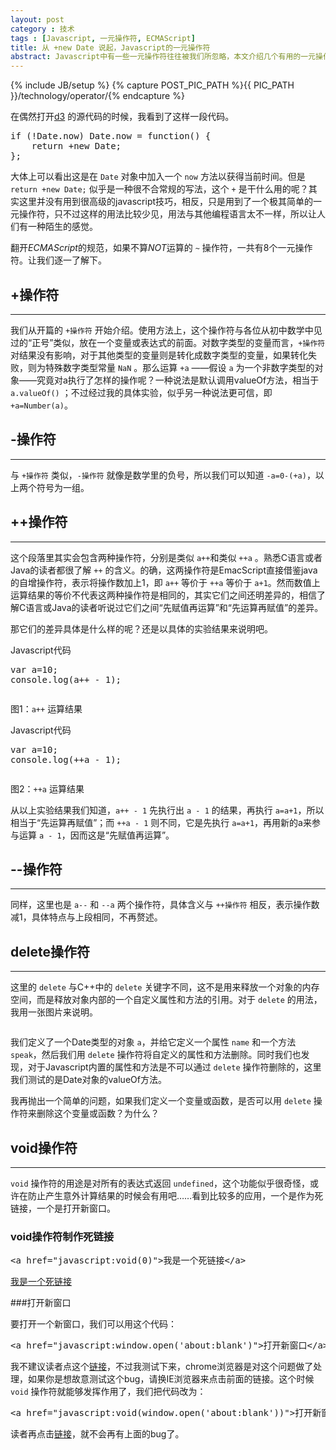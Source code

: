```yaml
---
layout: post
category : 技术
tags : [Javascript, 一元操作符, ECMAScript]
title: 从 +new Date 说起，Javascript的一元操作符
abstract: Javascript中有一些一元操作符往往被我们所忽略，本文介绍几个有用的一元操作符。
---
```

{% include JB/setup %}
{% capture POST_PIC_PATH %}{{ PIC_PATH }}/technology/operator/{% endcapture %}
<link href="{{BASE_PATH}}/assets/themes/zhouhua/plugins/syntaxhighlighter/styles/shCoreRDark.css" rel="stylesheet" type="text/css" />
<link href="{{BASE_PATH}}/assets/themes/zhouhua/plugins/syntaxhighlighter/styles/shThemeRDark.css" rel="stylesheet" type="text/css" />

在偶然打开[d3](http://d3js.org) 的源代码的时候，我看到了这样一段代码。

<pre class="brush: javascript;">
if (!Date.now) Date.now = function() {
    return +new Date;
};
</pre>

大体上可以看出这是在 `Date` 对象中加入一个 `now` 方法以获得当前时间。但是 `return +new Date;` 似乎是一种很不合常规的写法，这个 `+` 是干什么用的呢？其实这里并没有用到很高级的javascript技巧，相反，只是用到了一个极其简单的一元操作符，只不过这样的用法比较少见，用法与其他编程语言太不一样，所以让人们有一种陌生的感觉。

翻开*ECMAScript*的规范，如果不算*NOT*运算的 `~` 操作符，一共有8个一元操作符。让我们逐一了解下。

## +操作符
---

我们从开篇的 `+操作符` 开始介绍。使用方法上，这个操作符与各位从初中数学中见过的“正号”类似，放在一个变量或表达式的前面。对数字类型的变量而言，`+操作符` 对结果没有影响，对于其他类型的变量则是转化成数字类型的变量，如果转化失败，则为特殊数字类型常量 `NaN` 。那么运算 `+a` ——假设 `a` 为一个非数字类型的对象——究竟对a执行了怎样的操作呢？一种说法是默认调用valueOf方法，相当于 `a.valueOf()` ；不过经过我的具体实验，似乎另一种说法更可信，即 `+a=Number(a)`。

## -操作符
---

与 `+操作符` 类似，`-操作符` 就像是数学里的负号，所以我们可以知道 `-a=0-(+a)`，以上两个符号为一组。

## ++操作符
---

这个段落里其实会包含两种操作符，分别是类似 `a++`和类似 `++a` 。熟悉C语言或者Java的读者都很了解 `++` 的含义。的确，这两操作符是EmacScript直接借鉴java的自增操作符，表示将操作数加上1，即 `a++` 等价于 `++a` 等价于 `a+1`。然而数值上运算结果的等价不代表这两种操作符是相同的，其实它们之间还明差异的，相信了解C语言或Java的读者听说过它们之间“先赋值再运算”和“先运算再赋值”的差异。

那它们的差异具体是什么样的呢？还是以具体的实验结果来说明吧。

<div class="code-title">Javascript代码</div>
<pre class="brush: javascript;">
var a=10;
console.log(a++ - 1);
</pre>
<p class="textCenter"> <img class="img-polaroid img-hover" src="{{POST_PIC_PATH}}result1.jpg" alt=""> </p>
<p class="textCenter">图1：<code>a++</code> 运算结果</p>
<div class="code-title">Javascript代码</div>
<pre class="brush: javascript;">
var a=10;
console.log(++a - 1);
</pre>
<p class="textCenter"> <img class="img-polaroid img-hover" src="{{POST_PIC_PATH}}result2.jpg" alt=""> </p>
<p class="textCenter">图2：<code>++a</code> 运算结果</p>

从以上实验结果我们知道，`a++ - 1` 先执行出 `a - 1` 的结果，再执行 `a=a+1`，所以相当于“先运算再赋值”；而 `++a - 1` 则不同，它是先执行 `a=a+1`，再用新的a来参与运算 `a - 1`，因而这是“先赋值再运算”。

## --操作符
---

同样，这里也是 `a--` 和 `--a` 两个操作符，具体含义与 `++操作符` 相反，表示操作数减1，具体特点与上段相同，不再赘述。

## delete操作符
---

这里的 `delete` 与C++中的 `delete` 关键字不同，这不是用来释放一个对象的内存空间，而是释放对象内部的一个自定义属性和方法的引用。对于 `delete` 的用法，我用一张图片来说明。

<p class="textCenter"> <img class="img-polaroid img-hover" src="{{POST_PIC_PATH}}result3.jpg" alt=""> </p>

我们定义了一个Date类型的对象 `a`，并给它定义一个属性 `name` 和一个方法 `speak`，然后我们用 `delete` 操作符将自定义的属性和方法删除。同时我们也发现，对于Javascript内置的属性和方法是不可以通过 `delete` 操作符删除的，这里我们测试的是Date对象的valueOf方法。

我再抛出一个简单的问题，如果我们定义一个变量或函数，是否可以用 `delete` 操作符来删除这个变量或函数？为什么？

## void操作符
---

`void` 操作符的用途是对所有的表达式返回 `undefined`，这个功能似乎很奇怪，或许在防止产生意外计算结果的时候会有用吧……看到比较多的应用，一个是作为死链接，一个是打开新窗口。

### void操作符制作死链接

<pre class="brush: html;">
&lt;a href="javascript:void(0)">我是一个死链接&lt;/a>
</pre>
<p> <a href="javascript:void(0)">我是一个死链接</a> </p>

###打开新窗口

要打开一个新窗口，我们可以用这个代码：

<pre class="brush: html;">
&lt;a href="javascript:window.open('about:blank')">打开新窗口&lt;/a>
</pre>
<p id="welcomeBack">我不建议读者点这个<a href="javascript:window.open('http://zhouhua.github.io/return/UnaryOperator')">链接</a>，不过我测试下来，chrome浏览器是对这个问题做了处理，如果你是想故意测试这个bug，请换IE浏览器来点击前面的链接。这个时候 <code>void</code> 操作符就能够发挥作用了，我们把代码改为：</p>
<pre class="brush: html;">
&lt;a href="javascript:void(window.open('about:blank'))">打开新窗口&lt;/a>
</pre>
<p>读者再点击<a href="javascript:void(window.open('about:blank'))">链接</a>，就不会再有上面的bug了。</p>

<script src="{{BASE_PATH}}/assets/themes/zhouhua/plugins/syntaxhighlighter/scripts/shCore.js"> </script>
<script src="{{BASE_PATH}}/assets/themes/zhouhua/plugins/syntaxhighlighter/scripts/shBrushJScript.js"> </script>
<script src="{{BASE_PATH}}/assets/themes/zhouhua/plugins/syntaxhighlighter/scripts/shBrushXml.js"> </script>
<script type="text/javascript">
    SyntaxHighlighter.defaults['smart-tabs'] = true;
    SyntaxHighlighter.defaults['tab-size'] = 4;
    SyntaxHighlighter.defaults['toolbar']=false;
    SyntaxHighlighter.all();
</script>